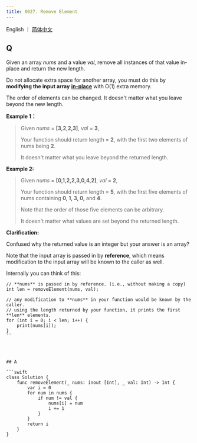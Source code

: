 ```yaml
---
title: 0027. Remove Element
---
```


English ｜ [简体中文](leetcode/0027)



## Q

Given an array *nums* and a value *val*, remove all instances of that value in-place and return the new length.

Do not allocate extra space for another array, you must do this by **modifying the input array** [**in-place**](https://en.wikipedia.org/wiki/In-place_algorithm) with O(1) extra memory.

The order of elements can be changed. It doesn't matter what you leave beyond the new length.

**Example 1：**

>Given *nums* = **[3,2,2,3]**, *val* = **3**,
>
>Your function should return length = **2**, with the first two elements of nums being **2**.
>
>It doesn't matter what you leave beyond the returned length.

**Example 2:**

>Given *nums* = **[0,1,2,2,3,0,4,2]**, *val* = **2**,
>
>Your function should return length = **5**, with the first five elements of nums containing **0, 1, 3, 0,** and **4**.
>
>Note that the order of those five elements can be arbitrary.
>
>It doesn't matter what values are set beyond the returned length.

**Clarification:**

Confused why the returned value is an integer but your answer is an array?

Note that the input array is passed in by **reference**, which means modification to the input array will be known to the caller as well.

Internally you can think of this:

```
// **nums** is passed in by reference. (i.e., without making a copy)
int len = removeElement(nums, val);

// any modification to **nums** in your function would be known by the caller.
// using the length returned by your function, it prints the first **len** elements.
for (int i = 0; i < len; i++) {
    print(nums[i]);
}
``




## A

```swift
class Solution {
    func removeElement(_ nums: inout [Int], _ val: Int) -> Int {
        var i = 0
        for num in nums {
            if num != val {
                nums[i] = num
                i += 1
            }
        }
        return i
    }
}
```

